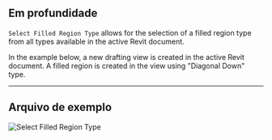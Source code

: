 ## Em profundidade
`Select Filled Region Type` allows for the selection of a filled region type from all types available in the active Revit document.

In the example below, a new drafting view is created in the active Revit document. A filled region is created in the view using "Diagonal Down" type.

___
## Arquivo de exemplo

![Select Filled Region Type](./DSRevitNodesUI.FilledRegionTypes_img.jpg)
